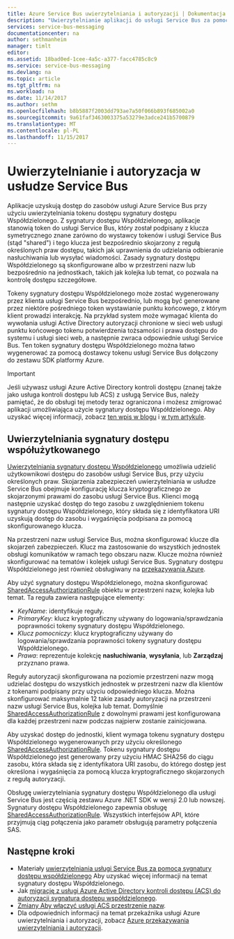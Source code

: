 ```yaml
---
title: Azure Service Bus uwierzytelniania i autoryzacji | Dokumentacja firmy Microsoft
description: "Uwierzytelnianie aplikacji do usługi Service Bus za pomocą uwierzytelniania dostępu do sygnatury dostępu Współdzielonego."
services: service-bus-messaging
documentationcenter: na
author: sethmanheim
manager: timlt
editor: 
ms.assetid: 18bad0ed-1cee-4a5c-a377-facc4785c8c9
ms.service: service-bus-messaging
ms.devlang: na
ms.topic: article
ms.tgt_pltfrm: na
ms.workload: na
ms.date: 11/14/2017
ms.author: sethm
ms.openlocfilehash: b8b5887f2003dd793ae7a50f066b893f685002a0
ms.sourcegitcommit: 9a61faf3463003375a53279e3adce241b5700879
ms.translationtype: MT
ms.contentlocale: pl-PL
ms.lasthandoff: 11/15/2017
---
```

# <a name="service-bus-authentication-and-authorization"></a>Uwierzytelnianie i autoryzacja w usłudze Service Bus

Aplikacje uzyskują dostęp do zasobów usługi Azure Service Bus przy użyciu uwierzytelniania tokenu dostępu sygnatury dostępu Współdzielonego. Z sygnatury dostępu Współdzielonego, aplikacje stanowią token do usługi Service Bus, który został podpisany z klucza symetrycznego znane zarówno do wystawcy tokenów i usługi Service Bus (stąd "shared") i tego klucza jest bezpośrednio skojarzony z regułą określonych praw dostępu, takich jak uprawnienia do udzielania odbieranie nasłuchiwania lub wysyłać wiadomości. Zasady sygnatury dostępu Współdzielonego są skonfigurowane albo w przestrzeni nazw lub bezpośrednio na jednostkach, takich jak kolejka lub temat, co pozwala na kontrolę dostępu szczegółowe.

Tokeny sygnatury dostępu Współdzielonego może zostać wygenerowany przez klienta usługi Service Bus bezpośrednio, lub mogą być generowane przez niektóre pośredniego token wystawianie punktu końcowego, z którym klient prowadzi interakcję. Na przykład system może wymagać klienta do wywołania usługi Active Directory autoryzacji chronione w sieci web usługi punktu końcowego tokenu potwierdzenia tożsamości i prawa dostępu do systemu i usługi sieci web, a następnie zwraca odpowiednie usługi Service Bus. Ten token sygnatury dostępu Współdzielonego można łatwo wygenerować za pomocą dostawcy tokenu usługi Service Bus dołączony do zestawu SDK platformy Azure. 

> [!IMPORTANT]
> Jeśli używasz usługi Azure Active Directory kontroli dostępu (znanej także jako usługa kontroli dostępu lub ACS) z usługą Service Bus, należy pamiętać, że do obsługi tej metody teraz ograniczona i możesz zmigrować aplikacji umożliwiająca użycie sygnatury dostępu Współdzielonego. Aby uzyskać więcej informacji, zobacz [ten wpis w blogu](https://blogs.msdn.microsoft.com/servicebus/2017/06/01/upcoming-changes-to-acs-enabled-namespaces/) i [w tym artykule](service-bus-migrate-acs-sas.md).

## <a name="shared-access-signature-authentication"></a>Uwierzytelniania sygnatury dostępu współużytkowanego

[Uwierzytelniania sygnatury dostępu Współdzielonego](service-bus-sas.md) umożliwia udzielić użytkownikowi dostępu do zasobów usługi Service Bus, przy użyciu określonych praw. Skojarzenia zabezpieczeń uwierzytelniania w usłudze Service Bus obejmuje konfigurację klucza kryptograficznego ze skojarzonymi prawami do zasobu usługi Service Bus. Klienci mogą następnie uzyskać dostęp do tego zasobu z uwzględnieniem tokenu sygnatury dostępu Współdzielonego, który składa się z identyfikatora URI uzyskują dostęp do zasobu i wygaśnięcia podpisana za pomocą skonfigurowanego klucza.

Na przestrzeni nazw usługi Service Bus, można skonfigurować klucze dla skojarzeń zabezpieczeń. Klucz ma zastosowanie do wszystkich jednostek obsługi komunikatów w ramach tego obszaru nazw. Klucze można również skonfigurować na tematów i kolejek usługi Service Bus. Sygnatury dostępu Współdzielonego jest również obsługiwany na [przekazywania Azure](../service-bus-relay/relay-authentication-and-authorization.md).

Aby użyć sygnatury dostępu Współdzielonego, można skonfigurować [SharedAccessAuthorizationRule](/dotnet/api/microsoft.servicebus.messaging.sharedaccessauthorizationrule) obiektu w przestrzeni nazw, kolejka lub temat. Ta reguła zawiera następujące elementy:

* *KeyName*: identyfikuje reguły.
* *PrimaryKey*: klucz kryptograficzny używany do logowania/sprawdzania poprawności tokeny sygnatury dostępu Współdzielonego.
* *Klucz pomocniczy*: klucz kryptograficzny używany do logowania/sprawdzania poprawności tokeny sygnatury dostępu Współdzielonego.
* *Prawa*: reprezentuje kolekcję **nasłuchiwania**, **wysyłania**, lub **Zarządzaj** przyznano prawa.

Reguły autoryzacji skonfigurowana na poziomie przestrzeni nazw mogą udzielać dostępu do wszystkich jednostek w przestrzeni nazw dla klientów z tokenami podpisany przy użyciu odpowiedniego klucza. Można skonfigurować maksymalnie 12 takie zasady autoryzacji na przestrzeni nazw usługi Service Bus, kolejka lub temat. Domyślnie [SharedAccessAuthorizationRule](/dotnet/api/microsoft.servicebus.messaging.sharedaccessauthorizationrule) z dowolnymi prawami jest konfigurowana dla każdej przestrzeni nazw podczas najpierw zostanie zainicjowana.

Aby uzyskać dostęp do jednostki, klient wymaga tokenu sygnatury dostępu Współdzielonego wygenerowanych przy użyciu określonego [SharedAccessAuthorizationRule](/dotnet/api/microsoft.servicebus.messaging.sharedaccessauthorizationrule). Tokenu sygnatury dostępu Współdzielonego jest generowany przy użyciu HMAC SHA256 do ciągu zasobu, która składa się z identyfikatora URI zasobu, do którego dostęp jest określona i wygaśnięcia za pomocą klucza kryptograficznego skojarzonych z regułą autoryzacji.

Obsługę uwierzytelniania sygnatury dostępu Współdzielonego dla usługi Service Bus jest częścią zestawu Azure .NET SDK w wersji 2.0 lub nowszej. Sygnatury dostępu Współdzielonego zapewnia obsługę [SharedAccessAuthorizationRule](/dotnet/api/microsoft.servicebus.messaging.sharedaccessauthorizationrule). Wszystkich interfejsów API, które przyjmują ciąg połączenia jako parametr obsługują parametry połączenia SAS.

## <a name="next-steps"></a>Następne kroki

- Materiały [uwierzytelniania usługi Service Bus za pomocą sygnatury dostępu współdzielonego](service-bus-sas.md) Aby uzyskać więcej informacji na temat sygnatury dostępu Współdzielonego.
- Jak [migrację z usługi Azure Active Directory kontroli dostępu (ACS) do autoryzacji sygnatura dostępu współdzielonego](service-bus-migrate-acs-sas.md).
- [Zmiany Aby włączyć usługi ACS przestrzenie nazw](https://blogs.msdn.microsoft.com/servicebus/2017/06/01/upcoming-changes-to-acs-enabled-namespaces/).
- Dla odpowiednich informacji na temat przekaźnika usługi Azure uwierzytelniania i autoryzacji, zobacz [Azure przekazywania uwierzytelniania i autoryzacji](../service-bus-relay/relay-authentication-and-authorization.md). 

